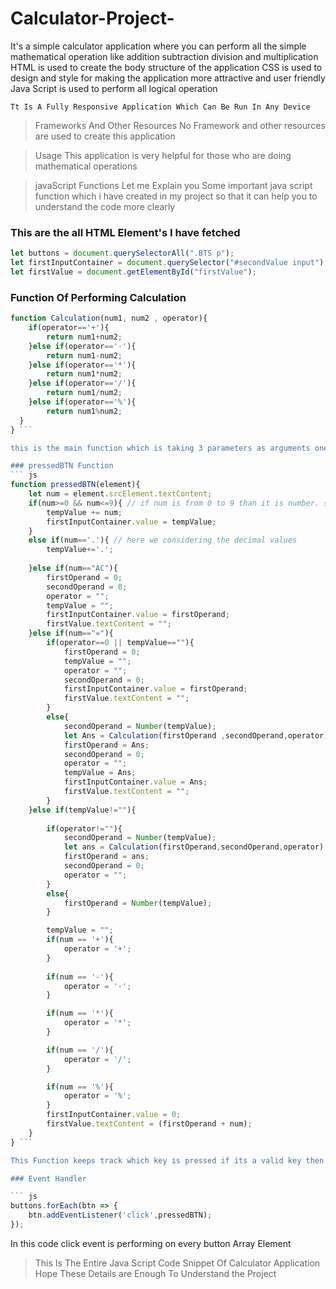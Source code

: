 # Calculator-Project-
It's a simple calculator application where you can perform all the simple mathematical operation like addition subtraction division and multiplication
HTML is used to create the body structure of the application 
CSS is used to design and style for making the application more attractive and user friendly
Java Script is used to perform all logical operation

`Tt Is A Fully Responsive Application Which Can Be Run In Any Device`

> Frameworks And Other Resources
    No Framework and other resources are used to create this application

> Usage
    This application is very helpful for those who are doing mathematical operations 


> javaScript Functions
    Let me Explain you Some important java script function which i have created in my project so that it can help you to understand the code more clearly 

### This are the all HTML Element's I have fetched 

``` js
let buttons = document.querySelectorAll(".BTS p");
let firstInputContainer = document.querySelector("#secondValue input");
let firstValue = document.getElementById("firstValue");
```

### Function Of Performing Calculation 
``` js
function Calculation(num1, num2 , operator){
    if(operator=='+'){
        return num1+num2;
    }else if(operator=='-'){
        return num1-num2;
    }else if(operator=='*'){
        return num1*num2;
    }else if(operator=='/'){
        return num1/num2;
    }else if(operator=='%'){
        return num1%num2;
  }
} ```

this is the main function which is taking 3 parameters as arguments one is operator and remaining two are operands

### pressedBTN Function
``` js
function pressedBTN(element){
    let num = element.srcElement.textContent; 
    if(num>=0 && num<=9){ // if num is from 0 to 9 than it is number. so we are here storing numbers in String(tempValue variable)
        tempValue += num;
        firstInputContainer.value = tempValue;
    }
    else if(num=='.'){ // here we considering the decimal values 
        tempValue+='.';
        
    }else if(num=="AC"){
        firstOperand = 0;
        secondOperand = 0;
        operator = "";
        tempValue = "";
        firstInputContainer.value = firstOperand;
        firstValue.textContent = "";
    }else if(num=="="){
        if(operator==0 || tempValue==""){
            firstOperand = 0;
            tempValue = "";
            operator = "";
            secondOperand = 0;
            firstInputContainer.value = firstOperand;
            firstValue.textContent = "";
        }
        else{
            secondOperand = Number(tempValue);
            let Ans = Calculation(firstOperand ,secondOperand,operator);
            firstOperand = Ans;
            secondOperand = 0;
            operator = "";
            tempValue = Ans;
            firstInputContainer.value = Ans;
            firstValue.textContent = "";
        }
    }else if(tempValue!=""){
        
        if(operator!=""){
            secondOperand = Number(tempValue);
            let ans = Calculation(firstOperand,secondOperand,operator);
            firstOperand = ans;
            secondOperand = 0;
            operator = "";
        }
        else{
            firstOperand = Number(tempValue);
        }

        tempValue = "";
        if(num == '+'){
            operator = '+';
        }
        
        if(num == '-'){
            operator = '-';
        }

        if(num == '*'){
            operator = '*';
        }

        if(num == '/'){
            operator = '/';
        }

        if(num == '%'){
            operator = '%';
        } 
        firstInputContainer.value = 0; 
        firstValue.textContent = (firstOperand + num);
    }
} ```

This Function keeps track which key is pressed if its a valid key then it performs the operation corresponding to that pressed Key other wise it does nothing  

### Event Handler 

``` js
buttons.forEach(btn => {
    btn.addEventListener('click',pressedBTN);
});
```
In this code click event is performing on every button Array Element

>  This Is The Entire Java Script Code Snippet Of Calculator Application  Hope These Details are Enough To Understand the Project 

